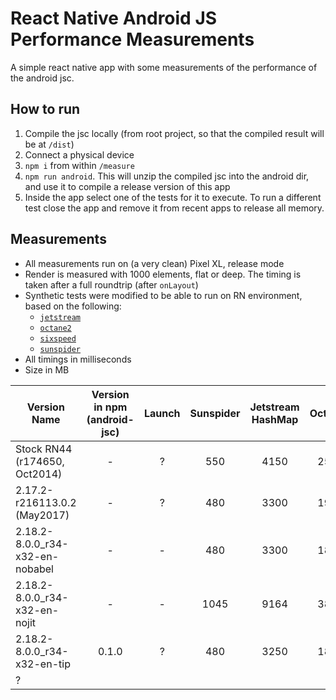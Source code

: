 # React Native Android JS Performance Measurements

A simple react native app with some measurements of the performance of the android jsc.

## How to run

1. Compile the jsc locally (from root project, so that the compiled result will be at `/dist`)
1. Connect a physical device
1. `npm i` from within `/measure`
1. `npm run android`. This will unzip the compiled jsc into the android dir, and use it to compile a release version of this app
1. Inside the app select one of the tests for it to execute. To run a different test close the app and remove it from recent apps to release all memory.

## Measurements

- All measurements run on (a very clean) Pixel XL, release mode
- Render is measured with 1000 elements, flat or deep. The timing is taken after a full roundtrip (after `onLayout`)
- Synthetic tests were modified to be able to run on RN environment, based on the following:
  - [`jetstream`](http://browserbench.org/JetStream/)
  - [`octane2`](https://chromium.github.io/octane/)
  - [`sixspeed`](https://github.com/kpdecker/six-speed)
  - [`sunspider`](https://webkit.org/perf/sunspider/sunspider.html)
- All timings in milliseconds
- Size in MB


| Version Name                    | Version in npm (android-jsc) | Launch | Sunspider | Jetstream HashMap | Octane2 | SixSpeed | Render Flat | Render Deep | Size(MB) |
| ------------------------------- | :--------------------------: | :----: | :-------: | :---------------: | :-----: | :------: | :---------: | :---------: | :------: |
| Stock RN44 (r174650, Oct2014)   | -                            | ?      | 550       | 4150              | 2500    | 1400     | 900         | 1400        | ?        |
| 2.17.2-r216113.0.2 (May2017)    | -                            | ?      | 480       | 3300              | 1950    | 440      | 850         | 1250        | ?        |
| 2.18.2-8.0.0_r34-x32-en-nobabel | -                            | -      | 480       | 3300              | 1850    | 410      | 900         | 1350        | -        |
| 2.18.2-8.0.0_r34-x32-en-nojit   | -                            | -      | 1045      | 9164              | 3856    | 574      | 900         | 1165        | -        |
| 2.18.2-8.0.0_r34-x32-en-tip     | 0.1.0                        | ?      | 480       | 3250              | 1800    | 400      | 850         | 1300        | ?        |
| ?                               |                              |        |           |                   |         |          |             |             |          |

